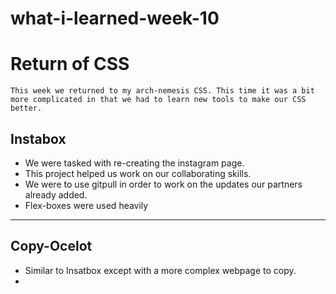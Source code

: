 # what-i-learned-week-10

# Return of CSS

    This week we returned to my arch-nemesis CSS. This time it was a bit more complicated in that we had to learn new tools to make our CSS better.

## Instabox

* We were tasked with re-creating the instagram page.
*  This project helped us work on our collaborating skills.
*  We were to use gitpull in order to work on the updates our partners already added.
*  Flex-boxes were used heavily

---

## Copy-Ocelot
* Similar to Insatbox except with a more complex webpage to copy.
* 

